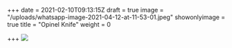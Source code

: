 +++
date = 2021-02-10T09:13:15Z
draft = true
image = "/uploads/whatsapp-image-2021-04-12-at-11-53-01.jpeg"
showonlyimage = true
title = "Opinel Knife"
weight = 0

+++
![](/uploads/whatsapp-image-2021-04-12-at-11-53-01.jpeg)